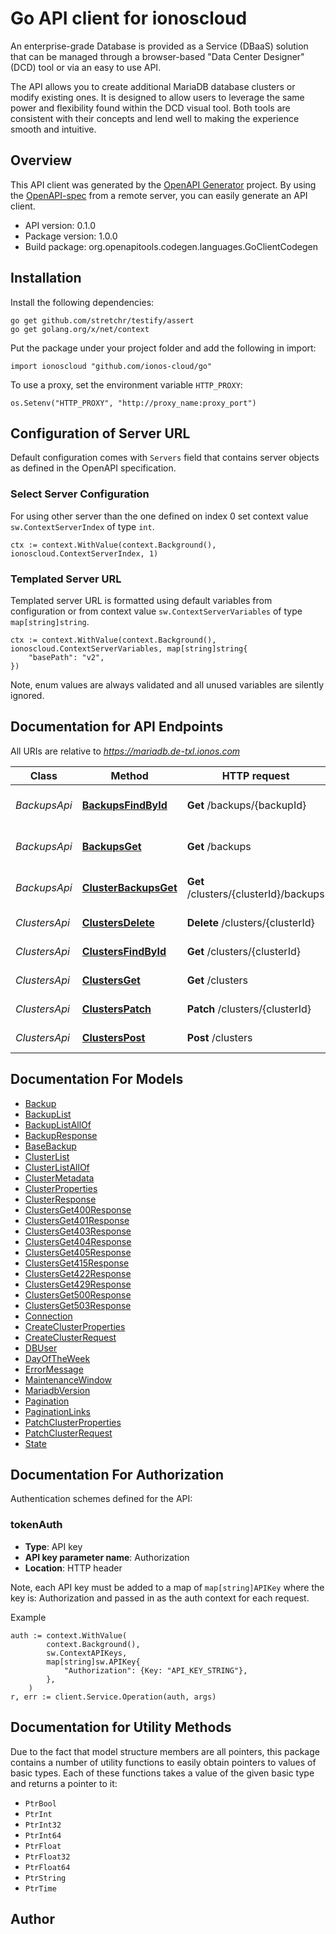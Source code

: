 # Go API client for ionoscloud

An enterprise-grade Database is provided as a Service (DBaaS) solution that
can be managed through a browser-based \"Data Center Designer\" (DCD) tool or
via an easy to use API.

The API allows you to create additional MariaDB database clusters or modify existing
ones. It is designed to allow users to leverage the same power and
flexibility found within the DCD visual tool. Both tools are consistent with
their concepts and lend well to making the experience smooth and intuitive.


## Overview
This API client was generated by the [OpenAPI Generator](https://openapi-generator.tech) project.  By using the [OpenAPI-spec](https://www.openapis.org/) from a remote server, you can easily generate an API client.

- API version: 0.1.0
- Package version: 1.0.0
- Build package: org.openapitools.codegen.languages.GoClientCodegen

## Installation

Install the following dependencies:

```shell
go get github.com/stretchr/testify/assert
go get golang.org/x/net/context
```

Put the package under your project folder and add the following in import:

```golang
import ionoscloud "github.com/ionos-cloud/go"
```

To use a proxy, set the environment variable `HTTP_PROXY`:

```golang
os.Setenv("HTTP_PROXY", "http://proxy_name:proxy_port")
```

## Configuration of Server URL

Default configuration comes with `Servers` field that contains server objects as defined in the OpenAPI specification.

### Select Server Configuration

For using other server than the one defined on index 0 set context value `sw.ContextServerIndex` of type `int`.

```golang
ctx := context.WithValue(context.Background(), ionoscloud.ContextServerIndex, 1)
```

### Templated Server URL

Templated server URL is formatted using default variables from configuration or from context value `sw.ContextServerVariables` of type `map[string]string`.

```golang
ctx := context.WithValue(context.Background(), ionoscloud.ContextServerVariables, map[string]string{
	"basePath": "v2",
})
```

Note, enum values are always validated and all unused variables are silently ignored.

## Documentation for API Endpoints

All URIs are relative to *https://mariadb.de-txl.ionos.com*

Class | Method | HTTP request | Description
------------ | ------------- | ------------- | -------------
*BackupsApi* | [**BackupsFindById**](docs/api/BackupsApi.md#backupsfindbyid) | **Get** /backups/{backupId} | Fetch a cluster&#39;s backups
*BackupsApi* | [**BackupsGet**](docs/api/BackupsApi.md#backupsget) | **Get** /backups | List of cluster&#39;s backups.
*BackupsApi* | [**ClusterBackupsGet**](docs/api/BackupsApi.md#clusterbackupsget) | **Get** /clusters/{clusterId}/backups | List backups of cluster
*ClustersApi* | [**ClustersDelete**](docs/api/ClustersApi.md#clustersdelete) | **Delete** /clusters/{clusterId} | Delete a cluster
*ClustersApi* | [**ClustersFindById**](docs/api/ClustersApi.md#clustersfindbyid) | **Get** /clusters/{clusterId} | Fetch a cluster
*ClustersApi* | [**ClustersGet**](docs/api/ClustersApi.md#clustersget) | **Get** /clusters | List clusters
*ClustersApi* | [**ClustersPatch**](docs/api/ClustersApi.md#clusterspatch) | **Patch** /clusters/{clusterId} | Update a cluster
*ClustersApi* | [**ClustersPost**](docs/api/ClustersApi.md#clusterspost) | **Post** /clusters | Create a cluster


## Documentation For Models

 - [Backup](docs/models/Backup.md)
 - [BackupList](docs/models/BackupList.md)
 - [BackupListAllOf](docs/models/BackupListAllOf.md)
 - [BackupResponse](docs/models/BackupResponse.md)
 - [BaseBackup](docs/models/BaseBackup.md)
 - [ClusterList](docs/models/ClusterList.md)
 - [ClusterListAllOf](docs/models/ClusterListAllOf.md)
 - [ClusterMetadata](docs/models/ClusterMetadata.md)
 - [ClusterProperties](docs/models/ClusterProperties.md)
 - [ClusterResponse](docs/models/ClusterResponse.md)
 - [ClustersGet400Response](docs/models/ClustersGet400Response.md)
 - [ClustersGet401Response](docs/models/ClustersGet401Response.md)
 - [ClustersGet403Response](docs/models/ClustersGet403Response.md)
 - [ClustersGet404Response](docs/models/ClustersGet404Response.md)
 - [ClustersGet405Response](docs/models/ClustersGet405Response.md)
 - [ClustersGet415Response](docs/models/ClustersGet415Response.md)
 - [ClustersGet422Response](docs/models/ClustersGet422Response.md)
 - [ClustersGet429Response](docs/models/ClustersGet429Response.md)
 - [ClustersGet500Response](docs/models/ClustersGet500Response.md)
 - [ClustersGet503Response](docs/models/ClustersGet503Response.md)
 - [Connection](docs/models/Connection.md)
 - [CreateClusterProperties](docs/models/CreateClusterProperties.md)
 - [CreateClusterRequest](docs/models/CreateClusterRequest.md)
 - [DBUser](docs/models/DBUser.md)
 - [DayOfTheWeek](docs/models/DayOfTheWeek.md)
 - [ErrorMessage](docs/models/ErrorMessage.md)
 - [MaintenanceWindow](docs/models/MaintenanceWindow.md)
 - [MariadbVersion](docs/models/MariadbVersion.md)
 - [Pagination](docs/models/Pagination.md)
 - [PaginationLinks](docs/models/PaginationLinks.md)
 - [PatchClusterProperties](docs/models/PatchClusterProperties.md)
 - [PatchClusterRequest](docs/models/PatchClusterRequest.md)
 - [State](docs/models/State.md)


## Documentation For Authorization


Authentication schemes defined for the API:
### tokenAuth

- **Type**: API key
- **API key parameter name**: Authorization
- **Location**: HTTP header

Note, each API key must be added to a map of `map[string]APIKey` where the key is: Authorization and passed in as the auth context for each request.

Example

```golang
auth := context.WithValue(
		context.Background(),
		sw.ContextAPIKeys,
		map[string]sw.APIKey{
			"Authorization": {Key: "API_KEY_STRING"},
		},
	)
r, err := client.Service.Operation(auth, args)
```


## Documentation for Utility Methods

Due to the fact that model structure members are all pointers, this package contains
a number of utility functions to easily obtain pointers to values of basic types.
Each of these functions takes a value of the given basic type and returns a pointer to it:

* `PtrBool`
* `PtrInt`
* `PtrInt32`
* `PtrInt64`
* `PtrFloat`
* `PtrFloat32`
* `PtrFloat64`
* `PtrString`
* `PtrTime`

## Author



